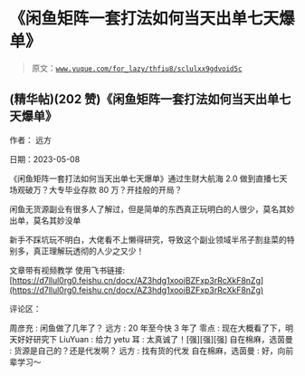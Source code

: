 # 《闲鱼矩阵一套打法如何当天出单七天爆单》

> 原文：[`www.yuque.com/for_lazy/thfiu8/sclulxx9gdvoid5c`](https://www.yuque.com/for_lazy/thfiu8/sclulxx9gdvoid5c)



## (精华帖)(202 赞)《闲鱼矩阵一套打法如何当天出单七天爆单》 

作者： 远方 

日期：2023-05-08 

《闲鱼矩阵一套打法如何当天出单七天爆单》通过生财大航海 2.0 做到直播七天场观破万？大专毕业存款 80 万？开挂般的开局？ 

闲鱼无货源副业有很多人了解过，但是简单的东西真正玩明白的人很少，莫名其妙出单，莫名其妙没单 

新手不踩坑玩不明白，大佬看不上懒得研究，导致这个副业领域半吊子割韭菜的特别多，真正理解玩透彻的人少之又少！ 

文章带有视频教学 使用飞书链接:[https://d7llul0rg0.feishu.cn/docx/AZ3hdg1xooiBZFxp3rRcXkF8nZg](https://d7llul0rg0.feishu.cn/docx/AZ3hdg1xooiBZFxp3rRcXkF8nZg) 

评论区： 

周彦充 : 闲鱼做了几年了？ 远方 : 20 年至今快 3 年了 零点 : 现在大概看了下，明天好好研究下 LiuYuan : 给力 yetu 耳 : 太真诚了！[强][强][强] 自在棉麻，选茵曼 : 货源是自己的？还是代发啊？ 远方 : 找有货的代发 自在棉麻，选茵曼 : 好，向前辈学习～